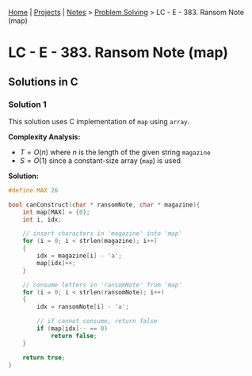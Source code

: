 [Home](../../) | [Projects](../../projects) | [Notes](../) > <a href="./">Problem Solving</a> > LC - E - 383. Ransom Note (map)

# LC - E - 383. Ransom Note (map)



## Solutions in C

### Solution 1

This solution uses C implementation of `map` using `array`.

**Complexity Analysis:**

* $T = O(n)$ where $n$ is the length of the given string `magazine`
* $S = O(1)$ since a constant-size array (`map`) is used

**Solution:**

```cpp
#define MAX 26

bool canConstruct(char * ransomNote, char * magazine){
    int map[MAX] = {0};
    int i, idx;

    // insert characters in 'magazine' into 'map'
    for (i = 0; i < strlen(magazine); i++)
    {
        idx = magazine[i] - 'a';
        map[idx]++;
    }

    // consume letters in 'ransomNote' from 'map'
    for (i = 0; i < strlen(ransomNote); i++)
    {
        idx = ransomNote[i] - 'a';

        // if cannot consume, return false
        if (map[idx]-- == 0)
            return false;
    }

    return true; 
}
```

